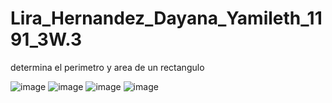 # Lira_Hernandez_Dayana_Yamileth_1191_3W.3
determina el perimetro y area de un rectangulo

![image](https://github.com/user-attachments/assets/e0f53c5f-b1f4-4a92-89f9-d159816dec7c)
![image](https://github.com/user-attachments/assets/e2023c59-b3f2-41b9-b9a9-e90e7294aae0)
![image](https://github.com/user-attachments/assets/3f7ca210-568c-4097-9180-d9e863397c24)
![image](https://github.com/user-attachments/assets/d6fdda8a-7587-4ca8-bd94-888feb910512)

